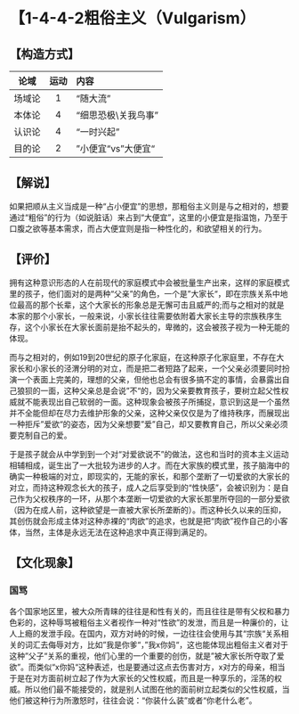# 【1-4-4-2粗俗主义（Vulgarism）
## 【构造方式】
| 论域 | 运动           | 内容 |
|:----:|:----------------:|:-----|
| 场域论   |1 |  “随大流”  |
| 本体论   | 4|  “细思恐极\关我鸟事”  |
| 认识论   |4 |  “一时兴起”  |
| 目的论   | 2|  ”小便宜“vs”大便宜“  |

## 【解说】
如果把顺从主义当成是一种“占小便宜”的思想，那粗俗主义则是与之相对的，想要通过“粗俗”的行为（如说脏话）来占到“大便宜”，这里的小便宜是指温饱，乃至于口腹之欲等基本需求，而占大便宜则是指一种性化的，和欲望相关的行为。
## 【评价】
拥有这种意识形态的人在前现代的家庭模式中会被批量生产出来，这样的家庭模式里的孩子，他们面对的是两种“父亲”的角色，一个是”大家长“，即在宗族关系中地位最高的那个长辈，这个大家长的形象总是无懈可击且威严的;而与之相对的就是本家的那个小家长，一般来说，小家长往往需要依附着大家长主导的宗族秩序生存，这个小家长在大家长面前是抬不起头的，卑微的，这会被孩子视为一种无能的体现。

而与之相对的，例如19到20世纪的原子化家庭，在这种原子化家庭里，不存在大家长和小家长的泾渭分明的对立，而是把二者短路了起来，一个父亲必须要同时扮演一个表面上完美的，理想的父亲，但他也总会有很多搞不定的事情，会暴露出自己狼狈的一面，这种父亲总是会说”不“的，因为父亲要教育孩子，要树立起父性权威就不能表现出自己软弱的一面。这种现象会被孩子所捕捉，意识到这是一个虽然并不全能但却在尽力去维护形象的父亲，这种父亲仅仅是为了维持秩序，而展现出一种拒斥”爱欲“的姿态，因为父亲想要”爱”自己，却又要教育自己，所以父亲必须要克制自己的爱。

于是孩子就会从中学到到一个对“对爱欲说不”的做法，这也和当时的资本主义运动相辅相成，诞生出了一大批较为进步的人才。而在大家族的模式里，孩子脑海中的确实一种极端的对立，即现实的，无能的家长，和那个垄断了一切爱欲的大家长的对立，而持这种观念长大的孩子，成人之后享受到的“性快感”，会被识别为：是自己作为父权秩序的一环，从那个本垄断一切爱欲的大家长那里所夺回的一部分爱欲（因为在成人前，这种欲望是一直被大家长所垄断的）。而这种长久以来的压抑，其创伤就会形成主体对这种赤裸的“肉欲”的追求，也就是把“肉欲”视作自己的小客体，当然，主体是永远无法在这种追求中真正得到满足的。

## 【文化现象】
### 国骂

各个国家地区里，被大众所青睐的往往是和性有关的，而且往往是带有父权和暴力色彩的，这种辱骂被粗俗主义者视作一种对“性欲”的发泄，而且是一种廉价的，让人上瘾的发泄手段。在国内，双方对峙的时候，一边往往会使用与其“宗族“关系相关的词汇去侮辱对方，比如”我是你爹“，”我x你妈“，这也能体现出粗俗主义者对于这种”父子“关系的重视，他们心里的一个重要的创伤，就是”被大家长所夺取了爱欲”。而类似“x你妈“这种表述，也是要通过这点去伤害对方，x对方的母亲，相当于是在对方面前树立起了作为大家长的父性权威，而且是一种享乐的，淫荡的权威。所以他们最不能接受的，就是别人试图在他的面前树立起类似的父性权威，当他们被这种行为所激怒时，往往会说：“你装什么装”或者“你老什么老”。

